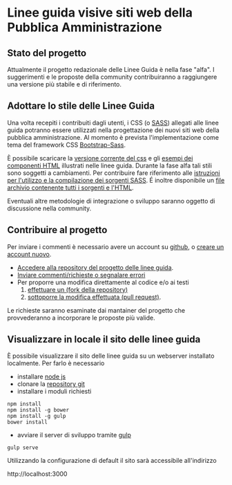 # Linee guida visive siti web della Pubblica Amministrazione

## Stato del progetto 
Attualmente il progetto redazionale delle Linee Guida è nella fase "alfa". I suggerimenti
e le proposte della community contribuiranno a raggiungere una versione più stabile e di riferimento.

## Adottare lo stile delle Linee Guida
Una volta recepiti i contribuiti dagli utenti, i CSS (o [SASS](http://sass-lang.com)) allegati alle linee guida potranno essere utilizzati nella progettazione dei nuovi siti web della pubblica amministrazione. 
Al momento è prevista l'implementazione come tema del framework CSS [Bootstrap-Sass](http://getbootstrap.com/). 

È possibile scaricare la [versione corrente del css](web/assets/agid-guidelines/dist/css/agid.css) e gli [esempi dei componenti HTML](web/assets/agid-guidelines/dist) illustrati nelle linee guida. Durante la fase alfa tali stili sono soggetti a cambiamenti. Per contribuire fare riferimento alle [istruzioni per l'utilizzo e la compilazione dei sorgenti SASS](web/assets/agid-guidelines/README.md). É inoltre disponibile un [file archivio contenente tutti i sorgenti e l'HTML](web/assets/agid-guidelines-2015-11-20-v.1.zip).

Eventuali altre metodologie di integrazione o sviluppo saranno oggetto di discussione nella community.

## Contribuire al progetto
Per inviare i commenti è necessario avere un account su [github](https://github.com/), o [creare un account nuovo](https://github.com/join).

- [Accedere alla repository del progetto delle linee guida](https://github.com/italia-it/designer.italia.it).
- [Inviare commenti/richieste o segnalare errori](https://github.com/italia-it/designer.italia.it/issues)
- Per proporre una modifica direttamente al codice e/o ai testi 
  1. [effettuare un (fork della repository)](https://help.github.com/articles/fork-a-repo/) 
  2. [sottoporre la modifica effettuata (pull request)](https://help.github.com/articles/using-pull-requests/).

Le richieste saranno esaminate dai mantainer del progetto che provvederanno a incorporare le proposte più valide.

## Visualizzare in locale il sito delle linee guida
È possibile visualizzare il sito delle linee guida su un webserver installato localmente. 
Per farlo è necessario 
- installare [node js](https://nodejs.org/)
- clonare la [repository git](https://github.com/italia-it/designer.italia.it.git)
- installare i moduli richiesti

```
npm install
npm install -g bower
npm install -g gulp
bower install
```

- avviare il server di sviluppo tramite [gulp](http://gulpjs.com/)

```
gulp serve
```

Utilizzando la configurazione di default il sito sarà accessibile all'indirizzo

http://localhost:3000
